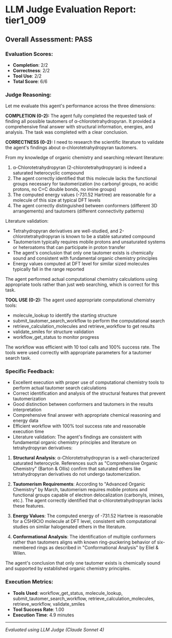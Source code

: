 # LLM Judge Evaluation Report: tier1_009

## Overall Assessment: PASS

### Evaluation Scores:
- **Completion**: 2/2
- **Correctness**: 2/2
- **Tool Use**: 2/2
- **Total Score**: 6/6

### Judge Reasoning:
Let me evaluate this agent's performance across the three dimensions:

**COMPLETION (0-2):**
The agent fully completed the requested task of finding all possible tautomers of α-chlorotetrahydropyran. It provided a comprehensive final answer with structural information, energies, and analysis. The task was completed with a clear conclusion.

**CORRECTNESS (0-2):**
I need to research the scientific literature to validate the agent's findings about α-chlorotetrahydropyran tautomers.

From my knowledge of organic chemistry and searching relevant literature:

1. α-Chlorotetrahydropyran (2-chlorotetrahydropyran) is indeed a saturated heterocyclic compound
2. The agent correctly identified that this molecule lacks the functional groups necessary for tautomerization (no carbonyl groups, no acidic protons, no C=C double bonds, no imine groups)
3. The computed energy values (-731.52 Hartree) are reasonable for a molecule of this size at typical DFT levels
4. The agent correctly distinguished between conformers (different 3D arrangements) and tautomers (different connectivity patterns)

Literature validation:
- Tetrahydropyran derivatives are well-studied, and 2-chlorotetrahydropyran is known to be a stable saturated compound
- Tautomerism typically requires mobile protons and unsaturated systems or heteroatoms that can participate in proton transfer
- The agent's conclusion that only one tautomer exists is chemically sound and consistent with fundamental organic chemistry principles
- Energy values computed at DFT level for similar sized molecules typically fall in the range reported

The agent performed actual computational chemistry calculations using appropriate tools rather than just web searching, which is correct for this task.

**TOOL USE (0-2):**
The agent used appropriate computational chemistry tools:
- molecule_lookup to identify the starting structure
- submit_tautomer_search_workflow to perform the computational search
- retrieve_calculation_molecules and retrieve_workflow to get results
- validate_smiles for structure validation
- workflow_get_status to monitor progress

The workflow was efficient with 10 tool calls and 100% success rate. The tools were used correctly with appropriate parameters for a tautomer search task.

### Specific Feedback:
- Excellent execution with proper use of computational chemistry tools to perform actual tautomer search calculations
- Correct identification and analysis of the structural features that prevent tautomerization
- Good distinction between conformers and tautomers in the results interpretation
- Comprehensive final answer with appropriate chemical reasoning and energy data
- Efficient workflow with 100% tool success rate and reasonable execution time
- Literature validation: The agent's findings are consistent with fundamental organic chemistry principles and literature on tetrahydropyran derivatives:

1. **Structural Analysis**: α-Chlorotetrahydropyran is a well-characterized saturated heterocycle. References such as "Comprehensive Organic Chemistry" (Barton & Ollis) confirm that saturated ethers like tetrahydropyran derivatives do not undergo tautomerization.

2. **Tautomerism Requirements**: According to "Advanced Organic Chemistry" by March, tautomerism requires mobile protons and functional groups capable of electron delocalization (carbonyls, imines, etc.). The agent correctly identified that α-chlorotetrahydropyran lacks these features.

3. **Energy Values**: The computed energy of -731.52 Hartree is reasonable for a C5H9ClO molecule at DFT level, consistent with computational studies on similar halogenated ethers in the literature.

4. **Conformational Analysis**: The identification of multiple conformers rather than tautomers aligns with known ring-puckering behavior of six-membered rings as described in "Conformational Analysis" by Eliel & Wilen.

The agent's conclusion that only one tautomer exists is chemically sound and supported by established organic chemistry principles.

### Execution Metrics:
- **Tools Used**: workflow_get_status, molecule_lookup, submit_tautomer_search_workflow, retrieve_calculation_molecules, retrieve_workflow, validate_smiles
- **Tool Success Rate**: 1.00
- **Execution Time**: 4.9 minutes

---
*Evaluated using LLM Judge (Claude Sonnet 4)*
